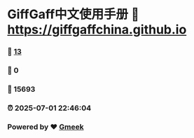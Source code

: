 # GiffGaff中文使用手册 :link: https://giffgaffchina.github.io 
### :page_facing_up: [13](https://giffgaffchina.github.io/tag.html) 
### :speech_balloon: 0 
### :hibiscus: 15693 
### :alarm_clock: 2025-07-01 22:46:04 
### Powered by :heart: [Gmeek](https://github.com/Meekdai/Gmeek)
